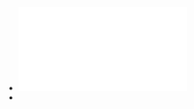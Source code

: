 - ![CITY OF SAN DIEGO ẠND SAN DIEGO COUNTY THE BIRTHPLACE OF CALIFORNIA](/Users/zzyang/Downloads/citysandiegoand00socigoog.pdf)
-